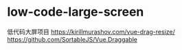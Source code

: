 # low-code-large-screen
低代码大屏项目
https://kirillmurashov.com/vue-drag-resize/
https://github.com/SortableJS/Vue.Draggable